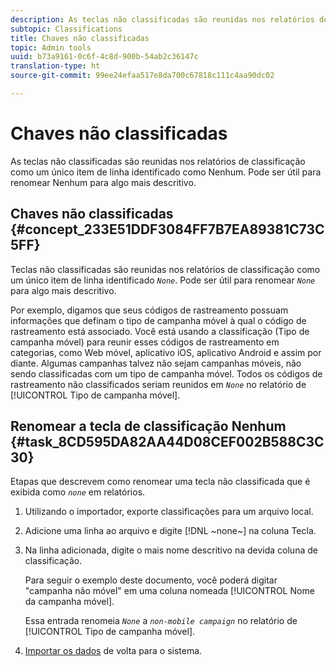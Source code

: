 ```yaml
---
description: As teclas não classificadas são reunidas nos relatórios de classificação como um único item de linha identificado como Nenhum. Pode ser útil para renomear Nenhum para algo mais descritivo.
subtopic: Classifications
title: Chaves não classificadas
topic: Admin tools
uuid: b73a9161-0c6f-4c8d-900b-54ab2c36147c
translation-type: ht
source-git-commit: 99ee24efaa517e8da700c67818c111c4aa90dc02

---
```



# Chaves não classificadas

As teclas não classificadas são reunidas nos relatórios de classificação como um único item de linha identificado como Nenhum. Pode ser útil para renomear Nenhum para algo mais descritivo.

## Chaves não classificadas {#concept_233E51DDF3084FF7B7EA89381C73C5FF}

Teclas não classificadas são reunidas nos relatórios de classificação como um único item de linha identificado *`None`*. Pode ser útil para renomear *`None`* para algo mais descritivo.

Por exemplo, digamos que seus códigos de rastreamento possuam informações que definam o tipo de campanha móvel à qual o código de rastreamento está associado. Você está usando a classificação (Tipo de campanha móvel) para reunir esses códigos de rastreamento em categorias, como Web móvel, aplicativo iOS, aplicativo Android e assim por diante. Algumas campanhas talvez não sejam campanhas móveis, não sendo classificadas com um tipo de campanha móvel. Todos os códigos de rastreamento não classificados seriam reunidos em  *`None`* no relatório de [!UICONTROL Tipo de campanha móvel].

## Renomear a tecla de classificação Nenhum {#task_8CD595DA82AA44D08CEF002B588C3C30}

<!-- 

t_rename_classification_none.xml

 -->

Etapas que descrevem como renomear uma tecla não classificada que é exibida como *`none`* em relatórios.

1. Utilizando o importador, exporte classificações para um arquivo local.
1. Adicione uma linha ao arquivo e digite [!DNL ~none~] na coluna Tecla.
1. Na linha adicionada, digite o mais nome descritivo na devida coluna de classificação. 

   Para seguir o exemplo deste documento, você poderá digitar &quot;campanha não móvel&quot; em uma coluna nomeada [!UICONTROL Nome da campanha móvel].

   Essa entrada renomeia  *`None`* a *`non-mobile campaign`* no relatório de [!UICONTROL Tipo de campanha móvel].
1. [Importar os dados](/help/components/c-classifications2/c-classifications-importer/import-file.md) de volta para o sistema.
